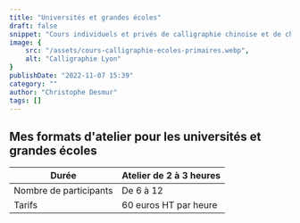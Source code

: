```yaml
---
title: "Universités et grandes écoles"
draft: false
snippet: "Cours individuels et privés de calligraphie chinoise et de chinois."
image: {
    src: "/assets/cours-calligraphie-ecoles-primaires.webp",
    alt: "Calligraphie Lyon"
}
publishDate: "2022-11-07 15:39"
category: ""
author: "Christophe Desmur"
tags: []
---
```



## Mes formats d'atelier pour les universités et grandes écoles

| Durée                  | Atelier de 2 à 3 heures |
|------------------------|-------------------------|
| Nombre de participants | De 6 à 12               |
| Tarifs                 | 60 euros HT par heure   |
